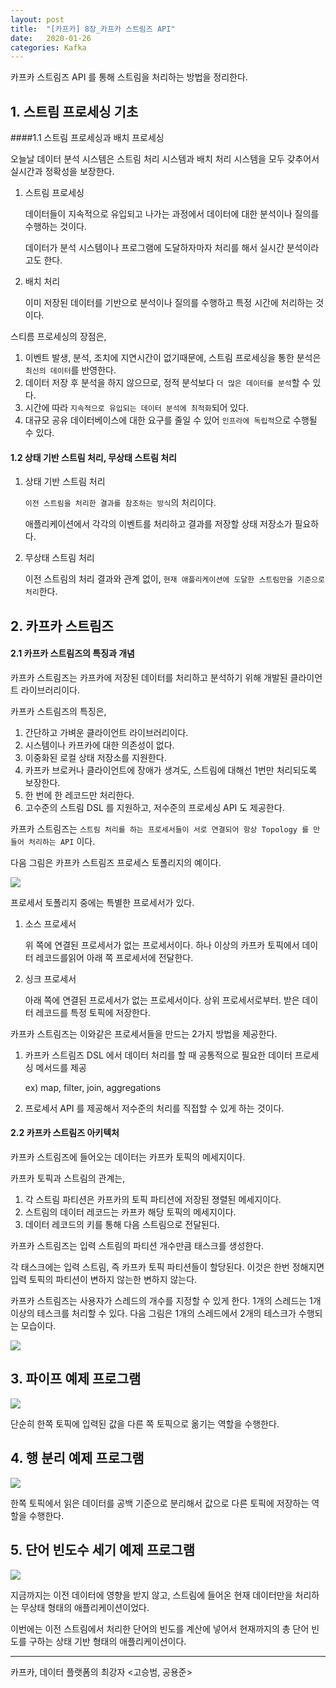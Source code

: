 ```yaml
---
layout: post
title:  "[카프카] 8장_카프카 스트림즈 API"
date:   2020-01-26
categories: Kafka
---
```


카프카 스트림즈 API 를 통해 스트림을 처리하는 방법을 정리한다.

## 1. 스트림 프로세싱 기초

####1.1 스트림 프로세싱과 배치 프로세싱

오늘날 데이터 분석 시스템은 스트림 처리 시스템과 배치 처리 시스템을 모두 갖추어서 실시간과 정확성을 보장한다.

1. 스트림 프로세싱

   데이터들이 지속적으로 유입되고 나가는 과정에서 데이터에 대한 분석이나 질의를 수행하는 것이다.

   데이터가 분석 시스템이나 프로그램에 도달하자마자 처리를 해서 실시간 분석이라고도 한다.

2. 배치 처리

   이미 저장된 데이터를 기반으로 분석이나 질의를 수행하고 특정 시간에 처리하는 것이다.

스티름 프로세싱의 장점은,

1. 이벤트 발생, 분석, 조치에 지연시간이 없기때문에, 스트림 프로세싱을 통한 분석은 `최신의 데이터`를 반영한다.
2. 데이터 저장 후 분석을 하지 않으므로, 정적 분석보다 `더 많은 데이터를 분석`할 수 있다.
3. 시간에 따라 `지속적으로 유입되는 데이터 분석에 최적화`되어 있다.
4. 대규모 공유 데이터베이스에 대한 요구를 줄일 수 있어 `인프라에 독립적`으로 수행될 수 있다.

#### 1.2 상태 기반 스트림 처리, 무상태 스트림 처리

1. 상태 기반 스트림 처리

   `이전 스트림을 처리한 결과를 참조하는 방식`의 처리이다.

   애플리케이션에서 각각의 이벤트를 처리하고 결과를 저장할 상태 저장소가 필요하다.

2. 무상태 스트림 처리

   이전 스트림의 처리 결과와 관계 없이, `현재 애플리케이션에 도달한 스트림만을 기준으로 처리`한다. 

## 2. 카프카 스트림즈

#### 2.1 카프카 스트림즈의 특징과 개념

카프카 스트림즈는 카프카에 저장된 데이터를 처리하고 분석하기 위해 개발된 클라이언트 라이브러리이다.

카프카 스트림즈의 특징은,

1. 간단하고 가벼운 클라이언트 라이브러리이다.
2. 시스템이나 카프카에 대한 의존성이 없다.
3. 이중화된 로컬 상태 저장소를 지원한다.
4. 카프카 브로커나 클라이언트에 장애가 생겨도, 스트림에 대해선 1번만 처리되도록 보장한다.
5. 한 번에 한 레코드만 처리한다.
6. 고수준의 스트림 DSL 를 지원하고, 저수준의 프로세싱 API 도 제공한다.

카프카 스트림즈는 `스트림 처리를 하는 프로세서들이 서로 연결되어 항상 Topology 를 만들어 처리하는 API` 이다.

다음 그림은 카프카 스트림즈 프로세스 토폴리지의 예이다.

![](/image/kafka_chapter08_01.png)

프로세서 토폴리지 중에는 특별한 프로세서가 있다.

1. 소스 프로세서

   위 쪽에 연결된 프로세서가 없는 프로세서이다.
   하나 이상의 카프카 토픽에서 데이터 레코드를읽어 아래 쪽 프로세서에 전달한다.

2. 싱크 프로세서

   아래 쪽에 연결된 프로세서가 없는 프로세서이다.
   상위 프로세서로부터. 받은 데이터 레코드를 특정 토픽에 저장한다.

카프카 스트림즈는 이와같은 프로세서들을 만드는 2가지 방법을 제공한다.

1. 카프카 스트림즈 DSL 에서 데이터 처리를 할 때 공통적으로 필요한 데이터 프로세싱 메서드를 제공

   ex) map, filter, join, aggregations

2. 프로세서 API 를 제공해서 저수준의 처리를 직접할 수 있게 하는 것이다.

#### 2.2 카프카 스트림즈 아키텍처

카프카 스트림즈에 들어오는 데이터는 카프카 토픽의 메세지이다.

카프카 토픽과 스트림의 관계는,

1. 각 스트림 파티션은 카프카의 토픽 파티션에 저장된 졍렬된 메세지이다.
2. 스트림의 데이터 레코드는 카프카 해당 토픽의 메세지이다.
3. 데이터 레코드의 키를 통해 다음 스트림으로 전달된다.

카프카 스트림즈는 입력 스트림의  파티션 개수만큼 태스크를 생성한다.

각 태스크에는 입력 스트림, 즉 카프카 토픽 파티션들이 할당된다. 이것은 한번 정해지면 입력 토픽의 파티션이 변하지 않는한 변하지 않는다.

카프카 스트림즈는 사용자가 스레드의 개수를 지정할 수 있게 한다. 1개의 스레드는 1개 이상의 테스크를 처리할 수 있다. 다음 그림은 1개의 스레드에서 2개의 테스크가 수행되는 모습이다.

![](/image/kafka_chapter08_02.png)

## 3. 파이프 예제 프로그램

![](/image/kafka_chapter08_03.png)

단순히 한쪽 토픽에 입력된 값을 다른 쪽 토픽으로 옮기는 역할을 수행한다.

## 4. 행 분리 예제 프로그램

![](/image/kafka_chapter08_04.png)

한쪽 토픽에서 읽은 데이터를 공백 기준으로 분리해서 값으로 다른 토픽에 저장하는 역할을 수행한다.

## 5. 단어 빈도수 세기 예제 프로그램

![](/image/kafka_chapter08_05.png)

지금까지는 이전 데이터에 영향을 받지 않고, 스트림에 들어온 현재 데이터만을 처리하는 무상태 형태의 애플리케이션이었다.

이번에는 이전 스트림에서 처리한 단어의 빈도를 계산에 넣어서 현재까지의 총 단어 빈도를 구하는 상태 기반 형태의 애플리케이션이다.

---

카프카, 데이터 플랫폼의 최강자 <고승범, 공용준>